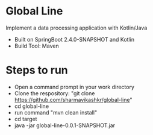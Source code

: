 # Global Line
Implement a data processing application with Kotlin/Java

* Built on SpringBoot 2.4.0-SNAPSHOT and Kotlin
* Build Tool: Maven

# Steps to run

* Open a command prompt in your work directory
* Clone the respository: "git clone https://github.com/sharmavikashkr/global-line"
* cd global-line
* run command "mvn clean install"
* cd target
* java -jar global-line-0.0.1-SNAPSHOT.jar 

